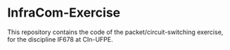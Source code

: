 # InfraCom-Exercise
This repository contains the code of the packet/circuit-switching exercise, for the discipline IF678 at CIn-UFPE.
